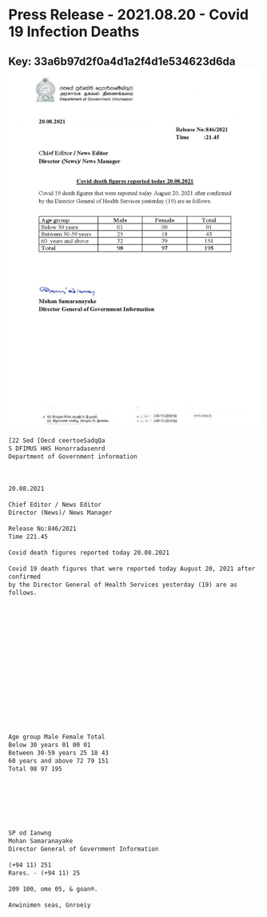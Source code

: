 # Press Release - 2021.08.20 - Covid 19 Infection Deaths 
Key: 33a6b97d2f0a4d1a2f4d1e534623d6da 
![img](img/33a6b97d2f0a4d1a2f4d1e534623d6da.jpg)
---
```
[22 Sed [Oecd ceertoeSadqQa
S DFIMUS HHS Honorradasenrd
Department of Government information

 

20.08.2021

Chief Editor / News Editor
Director (News)/ News Manager

Release No:846/2021
Time 221.45

Covid death figures reported today 20.08.2021

Covid 19 death figures that were reported today August 20, 2021 after confirmed
by the Director General of Health Services yesterday (19) are as follows.

 

 

 

 

 

 

 

 

Age group Male Female Total
Below 30 years 01 00 01
Between 30-59 years 25 18 43
60 years and above 72 79 151
Total 98 97 195

 

 

 

SP od Ianwng
Mohan Samaranayake
Director General of Government Information

(+94 11) 251
Rares. - (+94 11) 25

209 100, ome 05, & goan®.

Anwinimen seas, Gnroeiy

    

 

```
